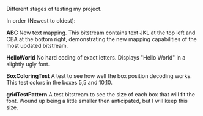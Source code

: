 Different stages of testing my project.

In order (Newest to oldest):

**ABC**
New text mapping. This bitstream contains text JKL at the top left and CBA at the bottom right, demonstrating the new mapping capabilities of the most updated bitstream.

**HelloWorld**
No hard coding of exact letters. Displays "Hello World" in a slightly ugly font.

**BoxColoringTest**
A test to see how well the box position decoding works. This test colors in the boxes 5,5 and 10,10.

**gridTestPattern**
A test bitstream to see the size of each box that will fit the font.
Wound up being a little smaller then anticipated, but I will keep this size.


